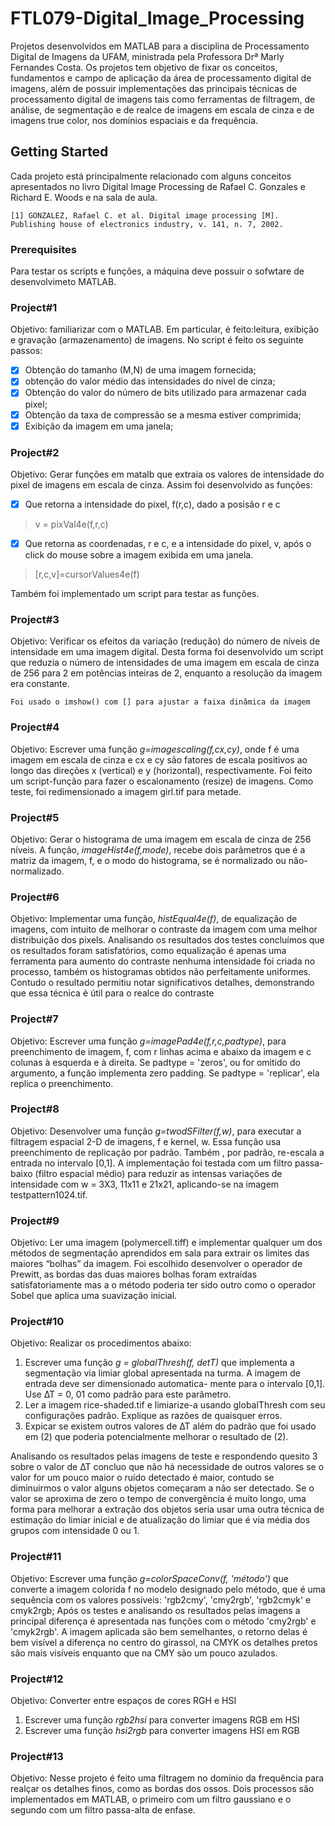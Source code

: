 # FTL079-Digital_Image_Processing

Projetos desenvolvidos em MATLAB para a disciplina de Processamento Digital de Imagens da UFAM, ministrada pela Professora Drª Marly Fernandes Costa. Os projetos tem objetivo de fixar os conceitos, fundamentos e campo de aplicação da área de processamento digital de imagens, além de possuir implementações das principais técnicas de processamento digital de imagens tais como ferramentas de filtragem, de análise, de segmentação e de realce de imagens em escala de cinza e de imagens true color, nos domínios espaciais e da frequência. 
## Getting Started

Cada projeto está principalmente relacionado com alguns conceitos apresentados no livro Digital Image Processing de Rafael C. Gonzales e Richard E. Woods e na sala de aula.

```
[1] GONZALEZ, Rafael C. et al. Digital image processing [M]. Publishing house of electronics industry, v. 141, n. 7, 2002.
```
### Prerequisites

Para testar os scripts e funções, a máquina deve possuir o sofwtare de desenvolvimeto MATLAB.

### Project#1

Objetivo: familiarizar com o MATLAB. Em particular, é feito:leitura, exibição e gravação (armazenamento) de imagens. No script é feito os seguinte passos:

- [X] Obtenção do tamanho (M,N) de uma imagem fornecida;
- [X] obtenção do valor médio das intensidades do nível de cinza;
- [X] Obtenção do valor do número de bits utilizado para armazenar cada pixel;
- [X] Obtenção da taxa de compressão se a mesma estiver comprimida;
- [X] Exibição da imagem em uma janela;

### Project#2

Objetivo: Gerar funções em matalb que extraia os valores de intensidade do pixel de imagens em escala de cinza.
Assim foi desenvolvido as funções:
- [X] Que retorna a intensidade do pixel, f(r,c), dado a posisão r e c
> v = pixVal4e(f,r,c)
- [X] Que retorna as coordenadas, r e c, e a intensidade do pixel, v, após o click do mouse sobre a imagem exibida em uma janela. 
> [r,c,v]=cursorValues4e(f)

Também foi implementado um script para testar as funções.

### Project#3

Objetivo: Verificar os efeitos da variação (redução) do número de níveis de intensidade em uma imagem digital.
Desta forma foi desenvolvido um script que reduzia o número de intensidades de uma imagem em escala de cinza de 256 para 2 em potências inteiras de 2, enquanto a resolução da imagem era constante.
```
Foi usado o imshow() com [] para ajustar a faixa dinâmica da imagem
```

### Project#4

Objetivo: Escrever uma função *g=imagescaling(f,cx,cy)*, onde f é uma imagem em escala de cinza e cx e cy são fatores de escala positivos ao longo das direções x (vertical) e y (horizontal), respectivamente. 
Foi feito um script-função para fazer o escalonamento (resize) de imagens. Como teste, foi redimensionado a imagem girl.tif para metade.

### Project#5

Objetivo: Gerar o histograma de uma imagem em escala de cinza de 256 níveis.
A função, *imageHist4e(f,mode)*, recebe dois parâmetros que é a matriz da imagem, f, e o modo do histograma, se é normalizado ou não-normalizado.

### Project#6

Objetivo: Implementar uma função, *histEqual4e(f)*, de equalização de imagens, com intuito de melhorar o contraste da imagem com uma melhor distribuição dos pixels.
Analisando os resultados dos testes concluímos que os resultados foram satisfatórios, como equalização é apenas uma ferramenta para aumento do contraste nenhuma intensidade foi criada no processo, também os histogramas obtidos não perfeitamente uniformes. Contudo o resultado permitiu notar significativos detalhes, demonstrando que essa técnica é útil para o realce do contraste

### Project#7

Objetivo: Escrever uma função *g=imagePad4e(f,r,c,padtype)*, para preenchimento de imagem, f, com r linhas acima e abaixo da imagem e c colunas à esquerda e à direita. Se padtype = 'zeros', ou for omitido do argumento, a função implementa zero padding. Se padtype = 'replicar', ela replica o preenchimento.

### Project#8

Objetivo: Desenvolver uma função *g=twodSFilter(f,w)*, para executar a filtragem espacial 2-D de imagens, f e kernel, w. Essa função usa preenchimento de replicação por padrão. Também , por padrão, re-escala a entrada no intervalo [0,1].
A implementação foi testada com um filtro passa-baixo (filtro espacial médio) para reduzir as intensas variações de intensidade com w = 3X3, 11x11 e 21x21, aplicando-se na imagem testpattern1024.tif.

### Project#9

Objetivo: Ler uma imagem (polymercell.tiff) e implementar qualquer um dos métodos de segmentação aprendidos em sala para extrair os limites das maiores “bolhas” da imagem.
Foi escolhido desenvolver o operador de Prewitt, as bordas das duas maiores bolhas foram extraídas satisfatoriamente mas a o método poderia ter sido outro como o operador Sobel que aplica uma suavização inicial.

### Project#10

Objetivo: Realizar os procedimentos abaixo:
1. Escrever uma função *g = globalThresh(f, detT)* que implementa a segmentação via limiar global apresentada na turma. A imagem de entrada deve ser dimensionado automatica- mente para o intervalo [0,1]. Use ∆T = 0, 01 como padrão para este parâmetro. 
2. Ler a imagem rice-shaded.tif e limiarize-a usando globalThresh com seu configurações padrão. Explique as razões de quaisquer erros. 
3. Expicar se existem outros valores de ∆T além do padrão que foi usado em (2) que poderia potencialmente melhorar o resultado de (2).

Analisando os resultados pelas imagens de teste e respondendo quesito 3 sobre o valor de ∆T concluo que não há necessidade de outros valores se o valor for um pouco maior o ruı́do detectado é maior, contudo se diminuirmos o valor alguns objetos começaram a não ser detectado. Se o valor se aproxima de zero o tempo de convergência é muito longo, uma forma para melhorar a extração dos objetos seria usar uma outra técnica de estimação do limiar inicial e de atualização do limiar que é via média dos grupos com intensidade 0 ou 1.

### Project#11
Objetivo: Escrever uma função *g=colorSpaceConv(f, 'método')* que converte a imagem colorida f no modelo designado pelo método, que é uma sequência com os valores possíveis: 'rgb2cmy', 'cmy2rgb', 'rgb2cmyk' e cmyk2rgb;
Após os testes e analisando os resultados pelas imagens a principal diferença é apresentada nas funções com o método 'cmy2rgb' e 'cmyk2rgb'. A imagem aplicada são bem semelhantes, o retorno delas é bem visível a diferença no centro do girassol, na CMYK os detalhes pretos são mais visíveis enquanto que na CMY são um pouco azulados. 

### Project#12
Objetivo: Converter entre espaços de cores RGH e HSI
1. Escrever uma função *rgb2hsi* para converter imagens RGB em HSI 
2. Escrever uma função *hsi2rgb* para converter imagens HSI em RGB

### Project#13
Objetivo: Nesse projeto é feito uma filtragem no domínio da frequência para realçar os detalhes finos, como as bordas dos ossos. Dois processos são implementados em MATLAB, o primeiro com um filtro gaussiano e o segundo com um filtro passa-alta de enfase.
